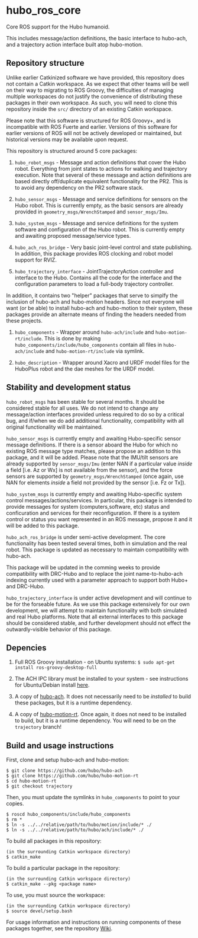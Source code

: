 hubo_ros_core
=============

Core ROS support for the Hubo humanoid.

This includes message/action definitions, the basic interface to hubo-ach, and a trajectory action interface built atop hubo-motion.

Repository structure
--------------------
Unlike earlier Catkinized software we have provided, this repository does not contain a Catkin workspace. As we expect that other teams will be well on their way to migrating to ROS Groovy, the difficulties of managing multiple workspaces do not justify the convenience of distributing these packages in their own workspace. As such, you will need to clone this repository inside the `src/` directory of an existing Catkin workspace.

Please note that this software is structured for ROS Groovy+, and is incompatible with ROS Fuerte and earlier. Versions of this software for earlier versions of ROS will not be actively developed or maintained, but historical versions may be available upon request.

This repository is structured around 5 core packages:

1.  `hubo_robot_msgs` - Message and action definitions that cover the Hubo robot. Everything from joint states to actions for walking and trajectory execution. Note that several of these message and action definitions are based directly off/duplicate equivalent functionality for the PR2. This is to avoid any dependency on the PR2 software stack.

2.  `hubo_sensor_msgs` - Message and service definitions for sensors on the Hubo robot. This is currently empty, as the basic sensors are already provided in `geometry_msgs/WrenchStamped` and `sensor_msgs/Imu`.

3.  `hubo_system_msgs` - Message and service definitions for the system software and configuration of the Hubo robot. This is currently empty and awaiting proposed message/service types.

3.  `hubo_ach_ros_bridge` - Very basic joint-level control and state publishing. In addition, this package provides ROS clocking and robot model support for RVIZ.

4.  `hubo_trajectory_interface` - JointTrajectoryAction controller and interface to the Hubo. Contains all the code for the interface and the configuration parameters to load a full-body trajectory controller.

In addition, it contains two "helper" packages that serve to simplfy the inclusion of hubo-ach and hubo-motion headers. Since not everyone will want (or be able) to install hubo-ach and hubo-motion to their system, these packages provide an alternate means of finding the headers needed from these projects.

1.  `hubo_components` - Wrapper around `hubo-ach/include` and `hubo-motion-rt/include`. This is done by making `hubo_components/include/hubo_components` contain all files in `hubo-ach/include` and `hubo-motion-rt/include` via symlink.

2.  `hubo_description` - Wrapper around Xacro and URDF model files for the HuboPlus robot and the dae meshes for the URDF model.

Stability and development status
--------------------------------
`hubo_robot_msgs` has been stable for several months. It should be considered stable for all uses. We do not intend to change any message/action interfaces provided unless required to do so by a critical bug, and if/when we do add additional functionality, compatibility with all original functionality will be maintained.

`hubo_sensor_msgs` is currently empty and awaiting Hubo-specific sensor message definitions. If there is a sensor aboard the Hubo for which no existing ROS message type matches, please propose an addition to this package, and it will be added. Please note that the IMU/tilt sensors are already supported by `sensor_msgs/Imu` (enter NAN if a particular value *inside* a field [i.e. Az or Wx] is not available from the sensor), and the force sensors are supported by `geometry_msgs/WrenchStamped` (once again, use NAN for elements *inside* a field not provided by the sensor [i.e. Fz or Tx]).

`hubo_system_msgs` is currently empty and awaiting Hubo-specific system control messages/actions/services. In particular, this package is intended to provide messages for system (computers,software, etc) status and conficuration and services for their reconfiguration. If there is a system control or status you want represented in an ROS message, propose it and it will be added to this package.

`hubo_ach_ros_bridge` is under semi-active development. The core functionality has been tested several times, both in simulation and the real robot. This package is updated as necessary to maintain compatibility with hubo-ach.

This package will be updated in the comming weeks to provide compatibility with DRC-Hubo and to replace the joint name-to-hubo-ach indexing currently used with a parameter approach to support both Hubo+ and DRC-Hubo.

`hubo_trajectory_interface` is under active development and will continue to be for the forseable future. As we use this package extensively for our own development, we will attempt to maintain functionality with both simulated and real Hubo platforms. Note that all external interfaces to this package should be considered stable, and further development should not effect the outwardly-visible behavior of this package.

Depencies
---------
1.  Full ROS Groovy installation - on Ubuntu systems: `$ sudo apt-get install ros-groovy-desktop-full`

2.  The ACH IPC library must be installed to your system - see instructions for Ubuntu/Debian install [here](http://www.golems.org/projects/ach.html).

3.  A copy of [hubo-ach](https://github.com/hubo/hubo-ach). It does not necessarily need to be *installed* to build these packages, but it is a runtime dependency.

4.  A copy of [hubo-motion-rt](https://github.com/hubo/hubo-motion-rt). Once again, it does not need to be installed to build, but it is a runtime dependency. You will need to be on the `trajectory` branch!

Build and usage instructions
----------------------------
First, clone and setup hubo-ach and hubo-motion:
```
$ git clone https://github.com/hubo/hubo-ach
$ git clone https://github.com/hubo/hubo-motion-rt
$ cd hubo-motion-rt
$ git checkout trajectory
```
Then, you must update the symlinks in `hubo_components` to point to your copies.
```
$ roscd hubo_components/include/hubo_components
$ rm *
$ ln -s ../../relative/path/to/hubo/motion/include/* ./
$ ln -s ../../relative/path/to/hubo/ach/include/* ./
```
To build all packages in this repository:

```
(in the surrounding Catkin workspace directory)
$ catkin_make
```
To build a particular package in the repository:

```
(in the surrounding Catkin workspace directory)
$ catkin_make --pkg <package name>
```
To use, you must source the workspace:

```
(in the surrounding Catkin workspace directory)
$ source devel/setup.bash
```

For usage information and instructions on running components of these packages together, see the repository [Wiki](https://github.com/WPI-ARC/hubo_ros_core/wiki).
